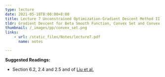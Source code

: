 ```yaml
---
type: lecture
date: 2021-05-18T8:00:00+8:00
title: Lecture 7 Unconstrained Optimization-Gradient Descent Method II 
tldr: Gradient Descent for Beta Smooth Function, Convex Set and Convex Function
thumbnail: /_images/pp/convex_set.png
links: 
    - url: /static_files/Notes/lecture7.pdf
      name: notes

---
```

**Suggested Readings:**

- Section 6.2, 2.4 and 2.5 and of [Liu et al.](http://bicmr.pku.edu.cn/~wenzw/optbook/opt1.pdf)


